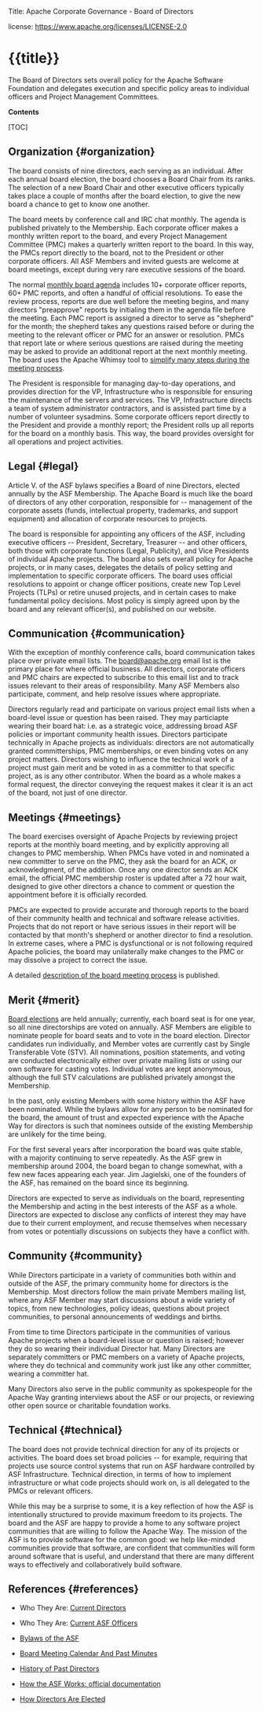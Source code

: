 Title: Apache Corporate Governance - Board of Directors

license: https://www.apache.org/licenses/LICENSE-2.0

# {{title}}

The Board of Directors sets overall policy for the Apache Software Foundation and 
delegates execution and specific policy areas to individual officers 
and Project Management Committees.

**Contents**

[TOC]

## Organization  {#organization}

The board consists of nine directors, each serving as an individual. 
After each annual board election, the board chooses a Board Chair from its ranks. The 
selection of a new Board Chair and other executive officers typically takes place a couple of months after the board election, to give the new 
board a chance to get to know one another. 

The board meets by conference call and IRC chat monthly. The agenda is published 
privately to the Membership. Each corporate officer makes a monthly written 
report to the board, and every Project Management Committee (PMC) makes a 
quarterly written report to the board. In this way, the PMCs report directly to 
the board, not to the President or other corporate officers. All ASF Members and 
invited guests are welcome at board meetings, except during very rare executive 
sessions of the board.

The normal [monthly board agenda](/foundation/board/calendar) includes 10+ corporate officer reports, 60+ 
PMC reports, and often a handful of official resolutions. To ease the review 
process, reports are due well before the meeting begins, and many 
directors "preapprove" reports by initialing them in the agenda file before the 
meeting. Each PMC report is assigned a director to serve as "shepherd" for the 
month; the shepherd takes any questions raised before or during the meeting to the relevant officer or PMC for an answer or resolution. PMCs that report 
late or where serious questions are raised during the meeting may be asked to 
provide an additional report at the next monthly meeting.  The board 
uses the Apache Whimsy tool to [simplify many steps during the meeting process][1].

The President is responsible for managing day-to-day operations, and 
provides direction for the VP, Infrastructure who is responsible for ensuring the maintenance of the 
servers and services.  The VP, Infrastructure directs  
a team of system administrator contractors, and is assisted part time by a 
number of volunteer sysadmins.  Some corporate officers report directly to the 
President and provide a monthly report; the President rolls up all reports for 
the board on a monthly basis.  This way, the board provides oversight for all
operations and project activities.

## Legal  {#legal}

Article V. of the ASF bylaws specifies a Board of nine Directors, elected 
annually by the ASF Membership. The Apache Board is much like the board of 
directors of any other corporation, responsible for -- management of the 
corporate assets (funds, intellectual property, trademarks, and support 
equipment) and allocation of corporate resources to projects.

The board is responsible for appointing any officers of the ASF, including 
executive officers -- President, Secretary, Treasurer -- and other officers, both 
those with corporate functions (Legal, Publicity), and Vice Presidents of 
individual Apache projects. The board also sets overall policy for Apache 
projects, or in many cases, delegates the details of policy setting and 
implementation to specific corporate officers. The board uses official resolutions to 
appoint or change officer positions, create new Top Level Projects (TLPs) or 
retire unused projects, and in certain cases to make fundamental policy 
decisions. Most policy is simply agreed upon by the board and any relevant 
officer(s), and published on our website.

## Communication  {#communication}

With the exception of monthly conference calls, board communication takes place over 
private email lists. The board@apache.org email list is the primary place for 
where official business. All directors, corporate officers and PMC 
chairs are expected to subscribe to this email list and to track issues relevant 
to their areas of responsibility. Many ASF Members also participate, comment, 
and help resolve issues where appropriate.

Directors regularly read and participate on various project email lists 
when a board-level issue or question has been raised. They may particiapte wearing their board hat: i.e. as a strategic voice, addressing broad ASF 
policies or important community health issues. Directors participate technically 
in Apache projects as individuals: directors are not automatically granted 
committerships, PMC memberships, or even binding votes on any project matters. 
Directors wishing to influence the technical work of a project must gain merit 
and be voted in as a committer to that specific project, as is any other 
contributor.  When the board as a whole makes a formal request, the director 
conveying the request makes it clear it is an act of the board, not just of one director.

## Meetings  {#meetings}

The board exercises oversight of Apache Projects by reviewing project reports at 
the monthly board meeting, and by explicitly approving all changes to PMC 
membership. When PMCs have voted in and nominated a new committer to serve on 
the PMC, they ask the board for an ACK, or acknowledgment, of the addition. Once 
any one director sends an ACK email, the official PMC membership roster is 
updated after a 72 hour wait, designed to give other directors a chance to 
comment or question the appointment before it is officially recorded.

PMCs are expected to provide accurate and thorough reports to the board of their 
community health and technical and software release activities. Projects that do 
not report or have serious issues in their report will be contacted by that 
month's shepherd or another director to find a resolution. In extreme cases, 
where a PMC is dysfunctional or is not following required Apache policies, the 
board may unilaterally make changes to the PMC or may dissolve a project to 
correct the issue.

A detailed [description of the board meeting process][1] is published.

## Merit  {#merit}

[Board elections][2] are held annually; currently, each board seat is for one year, 
so all nine directorships are voted on annually. ASF Members are eligible to 
nominate people for board seats and to vote in the board election. 
Director candidates run individually, and Member votes are currently cast by 
Single Transferable Vote (STV). All nominations, position statements, and 
voting are conducted electronically either over private mailing lists or using 
our own software for casting votes. Individual votes are kept anonymous, 
although the full STV calculations are published privately amongst the 
Membership.

In the past, only existing Members with some history within the ASF have been 
nominated. While the bylaws allow for any person to be nominated for the board, 
the amount of trust and expected experience with the Apache Way for directors 
is such that nominees outside of the existing Membership are unlikely for the 
time being.

For the first several years after incorporation the board was quite stable, 
with a majority continuing to serve repeatedly. As the ASF grew in membership 
around 2004, the board began to change somewhat, with a few new faces appearing 
each year. Jim Jagielski, one of the founders of the ASF, has remained on the 
board since its beginning.

Directors are expected to serve as individuals on the board, representing the 
Membership and acting in the best interests of the ASF as a whole. Directors 
are expected to disclose any conflicts of interest they may have due to their 
current employment, and recuse themselves when necessary from votes or 
potentially discussions on subjects they have a conflict with.

## Community  {#community}

While Directors participate in a variety of communities both within and outside 
of the ASF, the primary community home for directors is the Membership. Most 
directors follow the main private Members mailing list, where any ASF Member may 
start discussions about a wide variety of topics, from new 
technologies, policy ideas, questions about project communities, to 
personal announcements of weddings and births.

From time to time Directors participate in the communities of various Apache 
projects when a board-level issue or question is raised; however they do so 
wearing their individual Director hat. Many Directors are separately committers 
or PMC members on a variety of Apache projects, where they do technical and 
community work just like any other committer, wearing a committer hat.

Many Directors also serve in the public community as spokespeople for 
the Apache Way granting interviews about the ASF or our projects, or 
reviewing other open source or charitable foundation works.

## Technical  {#technical}

The board does not provide technical direction for any of its projects or 
activities. The board does set broad policies -- for example, requiring that projects use source control systems that run on ASF hardware controlled by ASF 
Infrastructure. Technical direction, in terms of how to implement 
infrastructure or what code projects should work on, is all delegated to the 
PMCs or relevant officers.

While this may be a surprise to some, it is a key reflection of how the ASF 
is intentionally structured to provide maximum freedom to its projects. The 
board and the ASF are happy to provide a home to any software project 
communities that are willing to follow the Apache Way. The mission of the ASF 
is to provide software for the common good: we help like-minded 
communities provide that software, are confident that communities will form 
around software that is useful, and understand that there are many different 
ways to effectively and collaboratively build software.

## References  {#references}

* Who They Are: [Current Directors](/foundation/board/)
* Who They Are: [Current ASF Officers](/foundation/)
* [Bylaws of the ASF](/foundation/bylaws.html)
* [Board Meeting Calendar And Past Minutes](/foundation/board/calendar.html)
* [History of Past Directors](/history/directors.html)
* [How the ASF Works: official documentation](/foundation/how-it-works.html)
* [How Directors Are Elected][2]

 


  [1]: /foundation/board/meeting
  [2]: /foundation/governance/meetings#boardvoting
